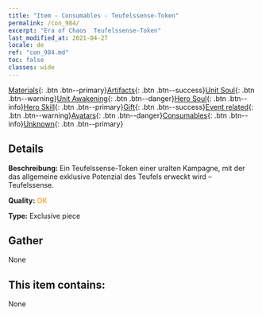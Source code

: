 ```yaml
---
title: "Item - Consumables - Teufelssense-Token"
permalink: /con_984/
excerpt: "Era of Chaos  Teufelssense-Token"
last_modified_at: 2021-04-27
locale: de
ref: "con_984.md"
toc: false
classes: wide
---
```

 [Materials](/ItemsDE/){: .btn .btn--primary}[Artifacts](/ItemsDE/Artifacts/){: .btn .btn--success}[Unit Soul](/ItemsDE/UnitSoul/){: .btn .btn--warning}[Unit Awakening](/ItemsDE/UnitAwakening/){: .btn .btn--danger}[Hero Soul](/ItemsDE/HeroSoul/){: .btn .btn--info}[Hero Skill](/ItemsDE/HeroSkill/){: .btn .btn--primary}[Gift](/ItemsDE/Gift/){: .btn .btn--success}[Event related](/ItemsDE/Events/){: .btn .btn--warning}[Avatars](/ItemsDE/Avatars/){: .btn .btn--danger}[Consumables](/ItemsDE/Consumables/){: .btn .btn--info}[Unknown](/ItemsDE/Unknown/){: .btn .btn--primary}

## Details
 **Beschreibung:** Ein Teufelssense-Token einer uralten Kampagne, mit der das allgemeine exklusive Potenzial des Teufels erweckt wird – Teufelssense.

 **Quality:** <span style="color: #FF8C00">OK</span>

 **Type:** Exclusive piece

## Gather

  None

## This item contains:

  None

